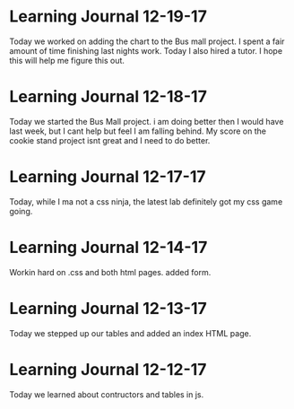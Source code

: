 # Learning Journal 12-19-17

Today we worked on adding the chart to the Bus mall project. I spent a fair amount of time finishing last nights work.  Today I also hired a tutor. I hope this will help me figure this out.


# Learning Journal 12-18-17

Today we started the Bus Mall project. i am doing better then I would have last week, but I cant help but feel I am falling behind. My score on the cookie stand project isnt great and I need to do better.



# Learning Journal 12-17-17

Today, while I ma not a css ninja, the latest lab definitely got my css game going.


# Learning Journal 12-14-17

Workin hard on .css and both html pages. added form.

# Learning Journal 12-13-17

Today we stepped up our tables and added an index HTML page.


# Learning Journal 12-12-17

Today we learned about contructors and tables in js.
